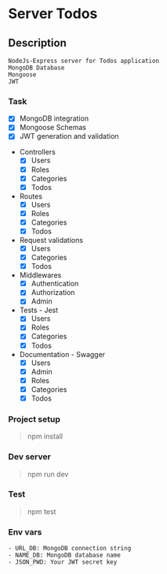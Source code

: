 # Server Todos


## Description

```
NodeJs-Express server for Todos application
MongoDB Database
Mongoose
JWT
```

### Task

- [x] MongoDB integration
- [x] Mongoose Schemas
- [x] JWT generation and validation
- Controllers
  - [x] Users
  - [x] Roles
  - [x] Categories
  - [x] Todos
- Routes
  - [x] Users
  - [x] Roles
  - [x] Categories
  - [x] Todos
- Request validations
  - [x] Users
  - [x] Categories
  - [x] Todos
- Middlewares
  - [x] Authentication
  - [x] Authorization
  - [x] Admin
- Tests - Jest
  - [x] Users
  - [x] Roles
  - [x] Categories
  - [x] Todos
- Documentation - Swagger
  - [x] Users
  - [x] Admin
  - [x] Roles
  - [x] Categories
  - [x] Todos

### Project setup
> npm install

### Dev server
> npm run dev

### Test
> npm test

### Env vars
```
- URL_DB: MongoDB connection string
- NAME_DB: MongoDB database name
- JSON_PWD: Your JWT secret key
```
